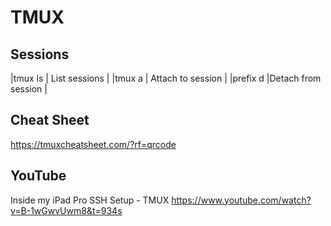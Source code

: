 # TMUX

## Sessions
|tmux ls        | List sessions       |
|tmux a         | Attach to session   | 
|prefix d       |Detach from session  |

## Cheat Sheet
https://tmuxcheatsheet.com/?rf=qrcode

## YouTube

Inside my iPad Pro SSH Setup - TMUX
https://www.youtube.com/watch?v=B-1wGwvUwm8&t=934s
